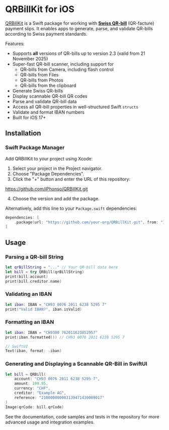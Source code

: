 # QRBillKit for iOS

[QRBillKit](https://github.com/iPhonso/QRBillKit) is a Swift package for working with **[Swiss QR-bill](https://www.six-group.com/en/products-services/banking-services/billing-and-payments/qr-bill.html)** (QR-facture) payment slips.
It enables apps to generate, parse, and validate QR-bills according to Swiss payment standards.

Features:
- Supports **all** versions of QR-bills up to version 2.3 (valid from 21 November 2025)
- Super-fast QR-bill scanner, including support for 
	- QR-bills from Camera, including flash control
	- QR-bills from Files
	- QR-bills from Photos
	- QR-bills from the clipboard
- Generate Swiss QR-bills
- Display scannable QR-bill QR codes
- Parse and validate QR-bill data
- Access all QR-bill properties in well-structured Swift `structs`
- Validate and format IBAN numbers
- Built for iOS 17+

## Installation

### Swift Package Manager

Add QRBillKit to your project using Xcode:
1. Select your project in the Project navigator.
2. Choose "Package Dependencies".
3. Click the "+" button and enter the URL of this repository:

https://github.com/iPhonso/QRBillKit.git

4. Choose the version and add the package.

Alternatively, add this line to your `Package.swift` dependencies:

```swift
dependencies: [
    .package(url: "https://github.com/your-org/QRBillKit.git", from: "1.0.0")
]
```

## Usage

### Parsing a QR-bill String

```swift
let qrBillString = "..." // Your QR-bill data here
let bill = try QRBill(qrBillString)
print(bill.account)
print(bill.creditor.name)
```

### Validating an IBAN

```swift
let iban: IBAN = "CH93 0076 2011 6238 5295 7"
print("Valid IBAN?", iban.isValid)
```
### Formatting an IBAN

```swift
let iban: IBAN = "CH9300 762011623852957"
print(iban.formatted()) // CH93 0076 2011 6238 5295 7
```

```swift
// SwiftUI
Text(iban, format: .iban)
```
### Generating and Displaying a Scannable QR-Bill in SwiftUI

```swift
let bill = QRBill(
    account: "CH93 0076 2011 6238 5295 7",
    amount: 199.95,
    currency: "CHF",
    creditor: "Example AG",
    reference: "210000000003139471430009017"
)
Image(qrCode: bill.qrCode) 
```

See the documentation, code samples and tests in the repository for more advanced usage and integration examples.
